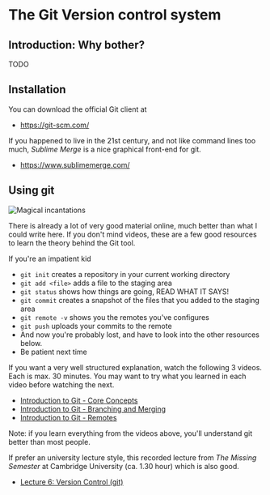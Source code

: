 # The Git Version control system

## Introduction: Why bother?

TODO

## Installation

You can download the official Git client at

  - https://git-scm.com/

If you happened to live in the 21st century, and not like command lines too much, *Sublime Merge* is a nice graphical front-end for git.

  - https://www.sublimemerge.com/

## Using git

![Magical incantations](https://imgs.xkcd.com/comics/git.png)

There is already a lot of very good material online, much better than what I could write here. If you don't mind videos, these are a few good resources to learn the theory behind the Git tool.

If you're an impatient kid

  - `git init` creates a repository in your current working directory
  - `git add <file>` adds a file to the staging area
  - `git status` shows how things are going, READ WHAT IT SAYS!
  - `git commit` creates a snapshot of the files that you added to the staging area
  - `git remote -v` shows you the remotes you've configures
  - `git push` uploads your commits to the remote
  - And now you're probably lost, and have to look into the other resources below.
  - Be patient next time

If you want a very well structured explanation, watch the following 3 videos. Each is max. 30 minutes. You may want to try what you learned in each video before watching the next.

  - [Introduction to Git - Core Concepts](https://youtu.be/uR6G2v_WsRA)
  - [Introduction to Git - Branching and Merging](https://youtu.be/FyAAIHHClqI)
  - [Introduction to Git - Remotes](https://youtu.be/Gg4bLk8cGNo)

Note: if you learn everything from the videos above, you'll understand git better than most people.

If prefer an university lecture style, this recorded lecture from *The Missing Semester* at Cambridge University (ca. 1.30 hour) which is also good.

 - [Lecture 6: Version Control (git)](https://youtu.be/2sjqTHE0zok)
